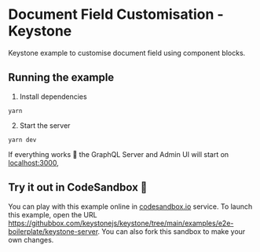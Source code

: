 # Document Field Customisation - Keystone

Keystone example to customise document field using component blocks.

## Running the example

1. Install dependencies

```shell
yarn
```

2. Start the server

```shell
yarn dev
```

If everything works 🤞 the GraphQL Server and Admin UI will start on [localhost:3000](http://localhost:3000),

## Try it out in CodeSandbox 🧪

You can play with this example online in [codesandbox.io](https://codesandbox.io/) service. To launch this example, open the URL <https://githubbox.com/keystonejs/keystone/tree/main/examples/e2e-boilerplate/keystone-server>. You can also fork this sandbox to make your own changes.
